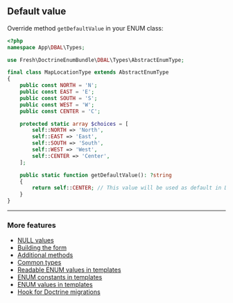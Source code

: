 ## Default value

Override method `getDefaultValue` in your ENUM class:

```php
<?php
namespace App\DBAL\Types;

use Fresh\DoctrineEnumBundle\DBAL\Types\AbstractEnumType;

final class MapLocationType extends AbstractEnumType
{
    public const NORTH = 'N';
    public const EAST = 'E';
    public const SOUTH = 'S';
    public const WEST = 'W';
    public const CENTER = 'C';

    protected static array $choices = [
        self::NORTH => 'North',
        self::EAST => 'East',
        self::SOUTH => 'South',
        self::WEST => 'West',
        self::CENTER => 'Center',
    ];

    public static function getDefaultValue(): ?string
    {
        return self::CENTER; // This value will be used as default in DDL statement
    }
}
```

---

### More features

* [NULL values](./null_values.md "NULL values")
* [Building the form](./building_the_form.md "Building the form")
* [Additional methods](./additional_methods.md "Additional methods")
* [Common types](./common_types.md "Common types")
* [Readable ENUM values in templates](./readable_enum_values_in_template.md "Readable ENUM values in templates")
* [ENUM constants in templates](./enum_constants_in_templates.md "ENUM constants in templates")
* [ENUM values in templates](./enum_values_in_templates.md "ENUM values in templates")
* [Hook for Doctrine migrations](./hook_for_doctrine_migrations.md "Hook for Doctrine migrations")
